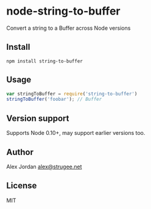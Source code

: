 # node-string-to-buffer

Convert a string to a Buffer across Node versions

## Install

```
npm install string-to-buffer
```

## Usage

```js
var stringToBuffer = require('string-to-buffer')
stringToBuffer('foobar'); // Buffer
```

## Version support

Supports Node 0.10+, may support earlier versions too.

## Author

Alex Jordan <alex@strugee.net>

## License

MIT

